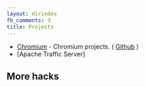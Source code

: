 ```yaml
---
layout: dirindex
fb_comments: 3
title: Projects
---
```



- [Chromium]( http://bwahn.me/2014/04/09/contribute-code-to-Chromium.html ) - Chromium projects. ( [Github]( https://github.com/bwahn/chromium ) )
- [Apache Traffic Server]

## More hacks

